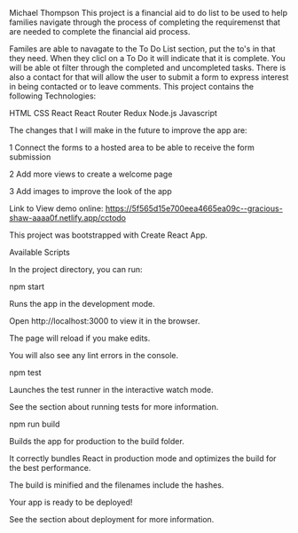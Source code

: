 Michael Thompson
This project is a financial aid to do list to be used to help families navigate through the process of completing the requiremenst that are needed to complete the financial aid process.

Familes are able to navagate to the To Do List section, put the to's in that they need. When they clicl on a To Do it will indicate that it is complete. You will be able ot filter through the completed and uncompleted tasks. There is also a contact for that will allow the user to submit a form to express interest in being contacted or to leave comments.
This project contains the following Technologies:

HTML 
CSS React
React
Router
Redux
Node.js 
Javascript

The changes that I will make in the future to improve the app are:

1 Connect the forms to a hosted area to be able to receive the form submission

2 Add more views to create a welcome page

3 Add images to improve the look of the app


Link to View demo online: https://5f565d15e700eea4665ea09c--gracious-shaw-aaaa0f.netlify.app/cctodo

This project was bootstrapped with Create React App.

Available Scripts

In the project directory, you can run:

npm start

Runs the app in the development mode.

Open http://localhost:3000 to view it in the browser.

The page will reload if you make edits.

You will also see any lint errors in the console.

npm test

Launches the test runner in the interactive watch mode.

See the section about running tests for more information.

npm run build

Builds the app for production to the build folder.

It correctly bundles React in production mode and optimizes the build for the best performance.

The build is minified and the filenames include the hashes.

Your app is ready to be deployed!

See the section about deployment for more information.
